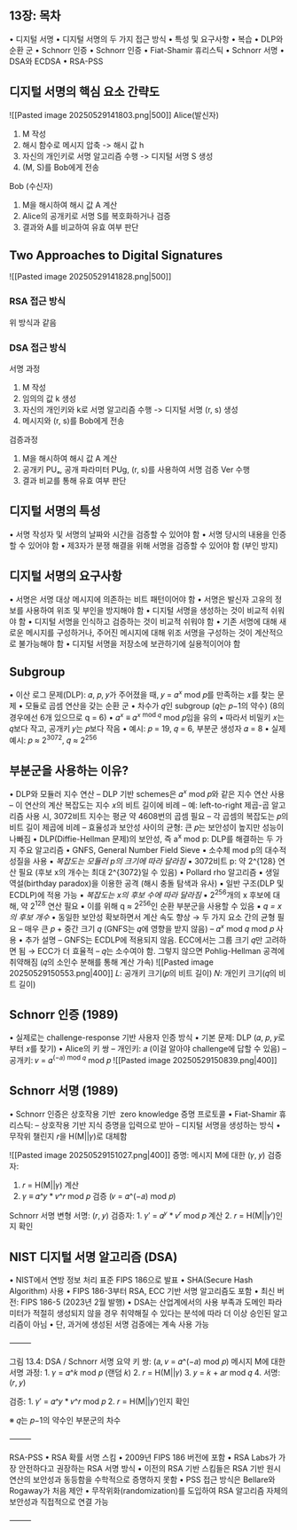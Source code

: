 ## 13장: 목차
• 디지털 서명
	• 디지털 서명의 두 가지 접근 방식
	• 특성 및 요구사항
• 복습
	• DLP와 순환 군
• Schnorr 인증
	• Schnorr 인증
	• Fiat-Shamir 휴리스틱
	• Schnorr 서명
• DSA와 ECDSA
• RSA-PSS
## 디지털 서명의 핵심 요소 간략도
![[Pasted image 20250529141803.png|500]]
Alice(발신자)
1. M 작성
2. 해시 함수로 메시지 압축 -> 해시 값 h
3. 자신의 개인키로 서명 알고리즘 수행 -> 디지털 서명 S 생성
4. (M, S)를 Bob에게 전송

Bob (수신자)
1. M을 해시하여 해시 값 A 계산
2. Alice의 공개키로 서명 S를 복호화하거나 검증
3. 결과와 A를 비교하여 유효 여부 판단
## Two Approaches to Digital Signatures
![[Pasted image 20250529141828.png|500]]
### RSA 접근 방식
위 방식과 같음
### DSA 접근 방식
서명 과정
1. M 작성
2. 임의의 값 k 생성
3. 자신의 개인키와 k로 서명 알고리즘 수행 -> 디지털 서명 (r, s) 생성
4. 메시지와 (r, s)를 Bob에게 전송

검증과정
1. M을 해시하여 해시 값 A 계산
2. 공개키 PUₐ, 공개 파라미터 PUg, (r, s)를 사용하여 서명 검증 Ver 수행
3. 결과 비교를 통해 유효 여부 판단
## 디지털 서명의 특성
• 서명 작성자 및 서명의 날짜와 시간을 검증할 수 있어야 함
• 서명 당시의 내용을 인증할 수 있어야 함
• 제3자가 분쟁 해결을 위해 서명을 검증할 수 있어야 함 (부인 방지)
## 디지털 서명의 요구사항
• 서명은 서명 대상 메시지에 의존하는 비트 패턴이어야 함
• 서명은 발신자 고유의 정보를 사용하여 위조 및 부인을 방지해야 함
• 디지털 서명을 생성하는 것이 비교적 쉬워야 함
• 디지털 서명을 인식하고 검증하는 것이 비교적 쉬워야 함
• 기존 서명에 대해 새로운 메시지를 구성하거나, 주어진 메시지에 대해 위조 서명을 구성하는 것이 계산적으로 불가능해야 함
• 디지털 서명을 저장소에 보관하기에 실용적이어야 함
## Subgroup
• 이산 로그 문제(DLP): 𝛼, 𝑝, 𝑦가 주어졌을 때, 𝑦 = 𝛼<sup>𝑥</sup> mod 𝑝를 만족하는 𝑥를 찾는 문제
• 모듈로 곱셈 연산을 갖는 순환 군
• 차수가 𝑞인 subgroup (𝑞는 𝑝−1의 약수) (8의 경우에선 6개 있으므로 q = 6)
	• 𝛼<sup>𝑥</sup> ≡ 𝛼<sup>𝑥 mod 𝑞</sup> mod 𝑝임을 유의
	• 따라서 비밀키 𝑥는 𝑞보다 작고, 공개키 𝑦는 𝑝보다 작음
	• 예시: 𝑝 = 19, 𝑞 = 6, 부분군 생성자 𝛼 = 8
	• 실제 예시: 𝑝 ≈ 2<sup>3072</sup>, 𝑞 ≈ 2<sup>256</sup>
## 부분군을 사용하는 이유?
• DLP와 모듈러 지수 연산
	– DLP 기반 schemes은 𝛼<sup>𝑥</sup> mod 𝑝와 같은 지수 연산 사용
	– 이 연산의 계산 복잡도는 지수 𝑥의 비트 길이에 비례
		– 예: left-to-right 제곱-곱 알고리즘 사용 시, 3072비트 지수는 평균 약 4608번의 곱셈 필요
	– 각 곱셈의 복잡도는 𝑝의 비트 길이 제곱에 비례
	– 효율성과 보안성 사이의 균형: 큰 𝑝는 보안성이 높지만 성능이 나빠짐
•	DLP(Diffie-Hellman 문제)의 보안성, 즉 a<sup>x</sup> mod p: DLP를 해결하는 두 가지 주요 알고리즘
	•	GNFS, General Number Field Sieve
		▪ 소수체 mod p의 대수적 성질을 사용
		▪ *복잡도는 모듈러 p의 크기에 따라 달라짐*
		▪ 3072비트 p: 약 2^{128} 연산 필요 (후보 x의 개수는 최대 2^{3072}일 수 있음)
	•	Pollard rho 알고리즘
		▪ 생일 역설(birthday paradox)을 이용한 공격 (해시 충돌 탐색과 유사)
		▪ 일반 구조(DLP 및 ECDLP)에 적용 가능
		▪ *복잡도는 x의 후보 수에 따라 달라짐*
		▪ 2<sup>256</sup>개의 x 후보에 대해, 약 2<sup>128</sup> 연산 필요
		▪ 이를 위해 q ≈ 2<sup>256</sup>인 순환 부분군을 사용할 수 있음
		▪ *q = x의 후보 개수*
• 동일한 보안성 확보하면서 계산 속도 향상
	→ 두 가지 요소 간의 균형 필요
		– 매우 큰 𝑝 + 중간 크기 𝑞 (GNFS는 𝑞에 영향을 받지 않음)
		– 𝛼<sup>𝑥</sup> mod 𝑞 mod 𝑝 사용
• 추가 설명
	– GNFS는 ECDLP에 적용되지 않음. ECC에서는 그룹 크기 𝑞만 고려하면 됨 → ECC가 더 효율적
	– 𝑞는 소수여야 함. 그렇지 않으면 Pohlig-Hellman 공격에 취약해짐 (𝑞의 소인수 분해를 통해 계산 가속)
![[Pasted image 20250529150553.png|400]]
𝐿: 공개키 크기(𝑝의 비트 길이)
𝑁: 개인키 크기(𝑞의 비트 길이)
## Schnorr 인증 (1989)
• 실제로는 challenge-response 기반 사용자 인증 방식
• 기본 문제: DLP (𝛼, 𝑝, 𝑦로부터 𝑥를 찾기)
• Alice의 키 쌍
	– 개인키: 𝑎 (이걸 알아야 challenge에 답할 수 있음)
	– 공개키: 𝑣 = 𝛼<sup>(−𝑎) mod 𝑞</sup> mod 𝑝
![[Pasted image 20250529150839.png|400]]
## Schnorr 서명 (1989)
• Schnorr 인증은 상호작용 기반  zero knowledge 증명 프로토콜
• Fiat-Shamir 휴리스틱:
	– 상호작용 기반 지식 증명을 입력으로 받아
	– 디지털 서명을 생성하는 방식
• 무작위 챌린지 𝑟을 H(M||𝛾)로 대체함

![[Pasted image 20250529151027.png|400]]
증명: 메시지 M에 대한 (𝛾, 𝑦)
검증자:
1.	𝑟 = H(M||𝛾) 계산
2.	𝛾 ≡ 𝛼^𝑦 * 𝑣^𝑟 mod 𝑝 검증 (𝑣 = 𝛼^(−𝑎) mod 𝑝)

Schnorr 서명 변형
서명: (𝑟, 𝑦)
검증자:
	1.	𝛾′ = 𝛼<sup>𝑦</sup> * 𝑣<sup>𝑟</sup> mod 𝑝 계산
	2.	𝑟 = H(M||𝛾′)인지 확인
## NIST 디지털 서명 알고리즘 (DSA)
• NIST에서 연방 정보 처리 표준 FIPS 186으로 발표
• SHA(Secure Hash Algorithm) 사용
• FIPS 186-3부터 RSA, ECC 기반 서명 알고리즘도 포함
• 최신 버전: FIPS 186-5 (2023년 2월 발행)
• DSA는 산업계에서의 사용 부족과 도메인 파라미터가 적절히 생성되지 않을 경우 취약해질 수 있다는 분석에 따라 더 이상 승인된 알고리즘이 아님
• 단, 과거에 생성된 서명 검증에는 계속 사용 가능

⸻

그림 13.4: DSA / Schnorr 서명 요약
키 쌍: (𝑎, 𝑣 = 𝛼^(−𝑎) mod 𝑝)
메시지 M에 대한 서명 과정:
	1.	𝛾 = 𝛼^𝑘 mod 𝑝 (랜덤 𝑘)
	2.	𝑟 = H(M||𝛾)
	3.	𝑦 = 𝑘 + 𝑎𝑟 mod 𝑞
	4.	서명: (𝑟, 𝑦)

검증:
	1.	𝛾′ = 𝛼^𝑦 * 𝑣^𝑟 mod 𝑝
	2.	𝑟 = H(M||𝛾′)인지 확인

※ 𝑞는 𝑝−1의 약수인 부분군의 차수

⸻

RSA-PSS
• RSA 확률 서명 스킴
• 2009년 FIPS 186 버전에 포함
• RSA Labs가 가장 안전하다고 권장하는 RSA 서명 방식
• 이전의 RSA 기반 스킴들은 RSA 기반 원시 연산의 보안성과 동등함을 수학적으로 증명하지 못함
• PSS 접근 방식은 Bellare와 Rogaway가 처음 제안
• 무작위화(randomization)를 도입하여 RSA 알고리즘 자체의 보안성과 직접적으로 연결 가능

⸻
